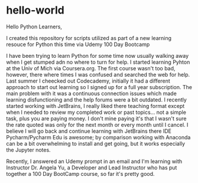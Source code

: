 # hello-world
Hello Python Learners,

I created this repository for scripts utilized as part of a new learning resouce for Python this time via Udemy 100 Day Bootcamp

I have been trying to learn Python for some time now usually walking away when I get stumped adn no where to turn for help. I started learning Pyhton at the Univ of Mich via Coursera.org. The first course wasn't too bad, however, there where times I was confused and searched the web for help. Last summer I cheecked out Codecademy, initially it had a different approach to start out learning so I signed up for a full year subscription. The main problem with it was a continuous connection issues which made learning disfunctioning and the help forums were a bit outdated. I recently started working with JetBrains, I really liked there teaching format except when I needed to review my completed work or past topics... not a simple task, plus you are paying money. I don't mine paying it's that I wasn't sure the rate quoted was only for the next month or every month until I cancel. I believe I will go back and continue learning with JetBrains there IDE Pycharm/Pycharm Edu is awesome; by comparison working with Anaconda can be a bit overwhelming to install and get going, but it works especially the Jupyter notes.

Recently, I answered an Udemy prompt in an email and I'm learning with Instructor Dr. Angela Yu, a Developer and Lead Instructor who has put together a 100 Day BootCamp course, so far it's pretty good.
